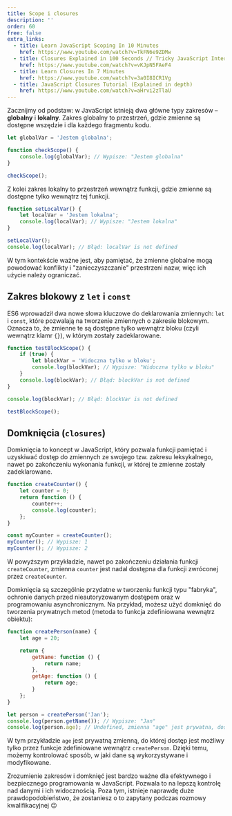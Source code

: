 ```yaml
---
title: Scope i closures
description: ''
order: 60
free: false
extra_links:
  - title: Learn JavaScript Scoping In 10 Minutes
    href: https://www.youtube.com/watch?v=TkFN6e9ZDMw
  - title: Closures Explained in 100 Seconds // Tricky JavaScript Interview Prep 🎉
    href: https://www.youtube.com/watch?v=vKJpN5FAeF4
  - title: Learn Closures In 7 Minutes
    href: https://www.youtube.com/watch?v=3a0I8ICR1Vg
  - title: JavaScript Closures Tutorial (Explained in depth)
    href: https://www.youtube.com/watch?v=aHrvi2zTlaU
---
```


Zacznijmy od podstaw: w JavaScript istnieją dwa główne typy zakresów – **globalny** i **lokalny**. Zakres globalny to przestrzeń, gdzie zmienne są dostępne wszędzie i dla każdego fragmentu kodu.

```javascript
let globalVar = 'Jestem globalna';

function checkScope() {
	console.log(globalVar); // Wypisze: "Jestem globalna"
}

checkScope();
```

Z kolei zakres lokalny to przestrzeń wewnątrz funkcji, gdzie zmienne są dostępne tylko wewnątrz tej funkcji.

```javascript
function setLocalVar() {
	let localVar = 'Jestem lokalna';
	console.log(localVar); // Wypisze: "Jestem lokalna"
}

setLocalVar();
console.log(localVar); // Błąd: localVar is not defined
```

W tym kontekście ważne jest, aby pamiętać, że zmienne globalne mogą powodować konflikty i "zanieczyszczanie" przestrzeni nazw, więc ich użycie należy ograniczać.

## Zakres blokowy z `let` i `const`

ES6 wprowadził dwa nowe słowa kluczowe do deklarowania zmiennych: `let` i `const`, które pozwalają na tworzenie zmiennych o zakresie blokowym. Oznacza to, że zmienne te są dostępne tylko wewnątrz bloku (czyli wewnątrz klamr `{}`), w którym zostały zadeklarowane.

```javascript
function testBlockScope() {
	if (true) {
		let blockVar = 'Widoczna tylko w bloku';
		console.log(blockVar); // Wypisze: "Widoczna tylko w bloku"
	}
	console.log(blockVar); // Błąd: blockVar is not defined
}

console.log(blockVar); // Błąd: blockVar is not defined

testBlockScope();
```

## Domknięcia (`closures`)

Domknięcia to koncept w JavaScript, który pozwala funkcji pamiętać i uzyskiwać dostęp do zmiennych ze swojego tzw. zakresu leksykalnego, nawet po zakończeniu wykonania funkcji, w której te zmienne zostały zadeklarowane.

```javascript
function createCounter() {
	let counter = 0;
	return function () {
		counter++;
		console.log(counter);
	};
}

const myCounter = createCounter();
myCounter(); // Wypisze: 1
myCounter(); // Wypisze: 2
```

W powyższym przykładzie, nawet po zakończeniu działania funkcji `createCounter`, zmienna `counter` jest nadal dostępna dla funkcji zwróconej przez `createCounter`.

Domknięcia są szczególnie przydatne w tworzeniu funkcji typu "fabryka", ochronie danych przed nieautoryzowanym dostępem oraz w programowaniu asynchronicznym. Na przykład, możesz użyć domknięć do tworzenia prywatnych metod (metoda to funkcja zdefiniowana wewnątrz obiektu):

```javascript
function createPerson(name) {
	let age = 20;

	return {
		getName: function () {
			return name;
		},
		getAge: function () {
			return age;
		}
	};
}

let person = createPerson('Jan');
console.log(person.getName()); // Wypisze: "Jan"
console.log(person.age); // Undefined, zmienna "age" jest prywatna, dostępna tylko w zakresie funkcji "createPerson"
```

W tym przykładzie `age` jest prywatną zmienną, do której dostęp jest możliwy tylko przez funkcje zdefiniowane wewnątrz `createPerson`. Dzięki temu, możemy kontrolować sposób, w jaki dane są wykorzystywane i modyfikowane.

Zrozumienie zakresów i domknięć jest bardzo ważne dla efektywnego i bezpiecznego programowania w JavaScript. Pozwala to na lepszą kontrolę nad danymi i ich widocznością. Poza tym, istnieje naprawdę duże prawdopodobieństwo, że zostaniesz o to zapytany podczas rozmowy kwalifikacyjnej 😉
